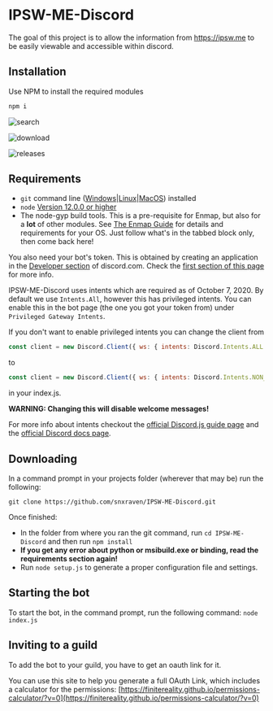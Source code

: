 # IPSW-ME-Discord

The goal of this project is to allow the information from https://ipsw.me to be easily viewable and accessible within discord. 

## Installation

Use NPM to install the required modules

```bash
npm i 
```

![search](https://i.raven.surf/00aec55dad6bd69bacf5b0ba1e645e13.png)

![download](https://i.raven.surf/e6271e4f3bb0284206681f121b0ce333.png)

![releases](https://i.raven.surf/bcd2378dc9c91a81323105d203399a78.png)



## Requirements

- `git` command line ([Windows](https://git-scm.com/download/win)|[Linux](https://git-scm.com/book/en/v2/Getting-Started-Installing-Git)|[MacOS](https://git-scm.com/download/mac)) installed
- `node` [Version 12.0.0 or higher](https://nodejs.org)
- The node-gyp build tools. This is a pre-requisite for Enmap, but also for a **lot** of other modules. See [The Enmap Guide](https://enmap.evie.codes/install#pre-requisites) for details and requirements for your OS. Just follow what's in the tabbed block only, then come back here!

You also need your bot's token. This is obtained by creating an application in
the [Developer section](https://discord.com/developers) of discord.com. Check the [first section of this page](https://anidiots.guide/getting-started/the-long-version.html) 
for more info.

IPSW-ME-Discord uses intents which are required as of October 7, 2020. By default we use `Intents.All`, however this has privileged intents. You can enable this in the bot page 
(the one you got your token from) under `Privileged Gateway Intents`.

If you don't want to enable privileged intents you can change the client from 
```js
const client = new Discord.Client({ ws: { intents: Discord.Intents.ALL } });
```
to 
```js
const client = new Discord.Client({ ws: { intents: Discord.Intents.NON_PRIVILEGED } });
``` 
in your index.js. 

**WARNING: Changing this will disable welcome messages!**

For more info about intents checkout the [official Discord.js guide page](https://discordjs.guide/popular-topics/intents.html) and the [official Discord docs page](https://discord.com/developers/docs/topics/gateway#gateway-intents).
## Downloading

In a command prompt in your projects folder (wherever that may be) run the following:

`git clone https://github.com/snxraven/IPSW-ME-Discord.git`

Once finished: 

- In the folder from where you ran the git command, run `cd IPSW-ME-Discord` and then run `npm install`
- **If you get any error about python or msibuild.exe or binding, read the requirements section again!**
- Run `node setup.js` to generate a proper configuration file and settings.

## Starting the bot

To start the bot, in the command prompt, run the following command:
`node index.js`

## Inviting to a guild

To add the bot to your guild, you have to get an oauth link for it. 

You can use this site to help you generate a full OAuth Link, which includes a calculator for the permissions:
[https://finitereality.github.io/permissions-calculator/?v=0](https://finitereality.github.io/permissions-calculator/?v=0)
